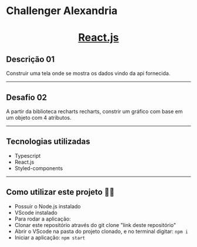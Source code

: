 # Challenger Alexandria

<h1 align="center">
    <a href="https://pt-br.reactjs.org/">React.js</a>
</h1>

## Descrição 01
Construir uma tela onde se mostra os dados vindo da api fornecida.
<hr>

## Desafio 02
A partir da biblioteca recharts recharts, constrir um gráfico com base em um objeto com 4 atributos.
<hr>

## Tecnologias utilizadas 
* Typescript
* React.js
* Styled-components
<hr>

## Como utilizar este projeto 🚀🚀
 * Possuir o Node.js instalado
 * VScode instalado
 * Para rodar a aplicação:
 * Clonar este repositório através do git clone "link deste repositório"
 * Abrir o VScode na pasta do projeto clonado, e no terminal digitar: `npm i`
 * Iniciar a aplicação: `npm start`
